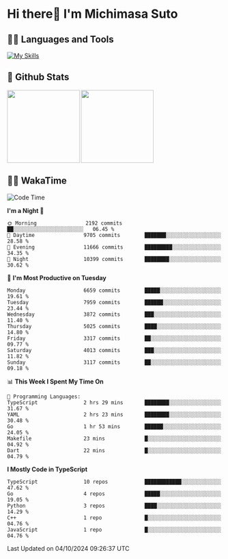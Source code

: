 # Hi there👋 I'm Michimasa Suto

## 🧑‍💻 Languages and Tools
[![My Skills](https://skillicons.dev/icons?i=ts,nextjs,react,vue,python,go,aws,docker,nodejs,redux,solidity,firebase,gcp,js,bootstrap,tailwind,materialui,html,css,wordpress,xd,figma,raspberrypi,arduino)](https://skillicons.dev)

<!--
**Suto-Michimasa/Suto-Michimasa** is a ✨ _special_ ✨ repository because its `README.md` (this file) appears on your GitHub profile.

Here are some ideas to get you started:

- 🔭 I’m currently working on ...
- 🌱 I’m currently learning ...
- 👯 I’m looking to collaborate on ...
- 🤔 I’m looking for help with ...
- 💬 Ask me about ...
- 📫 How to reach me: ...
- 😄 Pronouns: ...
- ⚡ Fun fact: ...
-->
## 💎 Github Stats

<div>
  <img height="170" align="left" src="https://github-readme-stats.vercel.app/api?username=Suto-michimasa&count_private=true&show_icons=true&theme=dark" />
  <img height="170" src="https://github-readme-stats.vercel.app/api/top-langs/?username=Suto-michimasa&langs_count=8&layout=compact&theme=dark" />
</div>

<!-- ## 🏆 GitHub Profile Trophy

<img width="800" src="https://github-profile-trophy.vercel.app/?username=Suto-michimasa&theme=onedark&no-frame=true"/>
 -->

## 🧑‍💻 WakaTime
<!--START_SECTION:waka-->
![Code Time](http://img.shields.io/badge/Code%20Time-251%20hrs%2013%20mins-blue)

**I'm a Night 🦉** 

```text
🌞 Morning                2192 commits        ██░░░░░░░░░░░░░░░░░░░░░░░   06.45 % 
🌆 Daytime                9705 commits        ███████░░░░░░░░░░░░░░░░░░   28.58 % 
🌃 Evening                11666 commits       █████████░░░░░░░░░░░░░░░░   34.35 % 
🌙 Night                  10399 commits       ████████░░░░░░░░░░░░░░░░░   30.62 % 
```
📅 **I'm Most Productive on Tuesday** 

```text
Monday                   6659 commits        █████░░░░░░░░░░░░░░░░░░░░   19.61 % 
Tuesday                  7959 commits        ██████░░░░░░░░░░░░░░░░░░░   23.44 % 
Wednesday                3872 commits        ███░░░░░░░░░░░░░░░░░░░░░░   11.40 % 
Thursday                 5025 commits        ████░░░░░░░░░░░░░░░░░░░░░   14.80 % 
Friday                   3317 commits        ██░░░░░░░░░░░░░░░░░░░░░░░   09.77 % 
Saturday                 4013 commits        ███░░░░░░░░░░░░░░░░░░░░░░   11.82 % 
Sunday                   3117 commits        ██░░░░░░░░░░░░░░░░░░░░░░░   09.18 % 
```


📊 **This Week I Spent My Time On** 

```text
💬 Programming Languages: 
TypeScript               2 hrs 29 mins       ████████░░░░░░░░░░░░░░░░░   31.67 % 
YAML                     2 hrs 23 mins       ████████░░░░░░░░░░░░░░░░░   30.48 % 
Go                       1 hr 53 mins        ██████░░░░░░░░░░░░░░░░░░░   24.05 % 
Makefile                 23 mins             █░░░░░░░░░░░░░░░░░░░░░░░░   04.92 % 
Dart                     22 mins             █░░░░░░░░░░░░░░░░░░░░░░░░   04.79 % 
```

**I Mostly Code in TypeScript** 

```text
TypeScript               10 repos            ████████████░░░░░░░░░░░░░   47.62 % 
Go                       4 repos             █████░░░░░░░░░░░░░░░░░░░░   19.05 % 
Python                   3 repos             ████░░░░░░░░░░░░░░░░░░░░░   14.29 % 
C++                      1 repo              █░░░░░░░░░░░░░░░░░░░░░░░░   04.76 % 
JavaScript               1 repo              █░░░░░░░░░░░░░░░░░░░░░░░░   04.76 % 
```




 Last Updated on 04/10/2024 09:26:37 UTC
<!--END_SECTION:waka-->
